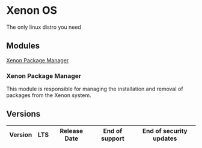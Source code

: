 # Xenon OS

The only linux distro you need

## Modules

[Xenon Package Manager](#xenon-package-manager)

### Xenon Package Manager

This module is responsible for managing the installation and removal of packages from the Xenon system.

## Versions

| Version | LTS | Release Date | End of support | End of security updates |
|---------|-----|--------------|----------------|-------------------------|
